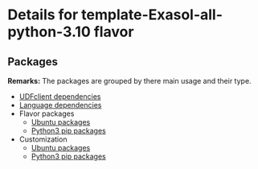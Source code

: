 # Details for template-Exasol-all-python-3.10 flavor

## Packages

**Remarks:** The packages are grouped by there main usage and their type.

- [UDFclient dependencies](flavor_base/udfclient_deps/packages/apt_get_packages)
- [Language dependencies](flavor_base/language_deps/packages/apt_get_packages)
- Flavor packages
  - [Ubuntu packages](flavor_base/flavor_base_deps/packages/apt_get_packages)
  - [Python3 pip packages](flavor_base/flavor_base_deps/packages/python3_pip_packages)
- Customization
  - [Ubuntu packages](flavor_customization/packages/apt_get_packages)
  - [Python3 pip packages](flavor_customization/packages/python3_pip_packages)
